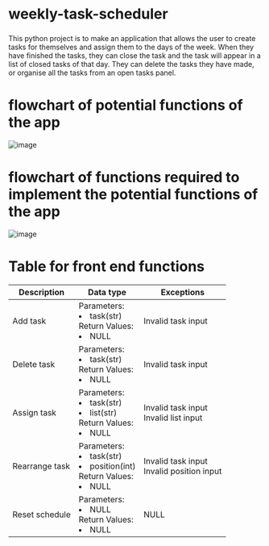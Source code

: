 # weekly-task-scheduler
###
This python project is to make an application that allows the user to create tasks for themselves and assign them to the days of the week.
When they have finished the tasks, they can close the task and the task will appear in a list of closed tasks of that day. 
They can delete the tasks they have made, or organise all the tasks from an open tasks panel. 
###
# flowchart of potential functions of the app
![image](https://user-images.githubusercontent.com/43439611/119513654-bfd4ef00-bdb7-11eb-9eea-ec6c730fcc26.png)
# flowchart of functions required to implement the potential functions of the app
![image](https://user-images.githubusercontent.com/43439611/119513677-c499a300-bdb7-11eb-82a0-a25629468d81.png)

# Table for front end functions
| Description | Data type| Exceptions |
| --- | --- | --- | 
| Add task | Parameters:<li>task(str)<br>Return Values:<li>NULL | Invalid task input |
| Delete task | Parameters:<li>task(str)<br>Return Values:<li>NULL | Invalid task input |
| Assign task | Parameters:<li>task(str)<li>list(str)<br>Return Values:<li>NULL | Invalid task input<br>Invalid list input |
| Rearrange task | Parameters:<li>task(str)<li> position(int)<br>Return Values:<li>NULL | Invalid task input<br>Invalid position input |
| Reset schedule | Parameters:<li>NULL<br>Return Values:<li>NULL | NULL |
